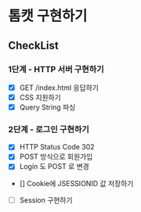 # 톰캣 구현하기

## CheckList

### 1단계 - HTTP 서버 구현하기
- [x] GET /index.html 응답하기
- [x] CSS 지원하기
- [x] Query String 파싱

### 2단계 - 로그인 구현하기 
- [x] HTTP Status Code 302
- [x] POST 방식으로 회원가입
- [x] Login 도 POST 로 변경
- [] Cookie에 JSESSIONID 값 저장하기
- [ ] Session 구현하기
